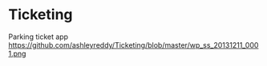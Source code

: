 # Ticketing
Parking ticket app
https://github.com/ashleyreddy/Ticketing/blob/master/wp_ss_20131211_0001.png
